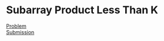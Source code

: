 # Subarray Product Less Than K
[Problem](https://leetcode.com/problems/subarray-product-less-than-k/description/)  
[Submission](../../../results/SubarrayProductLessThanKSubmission.png)